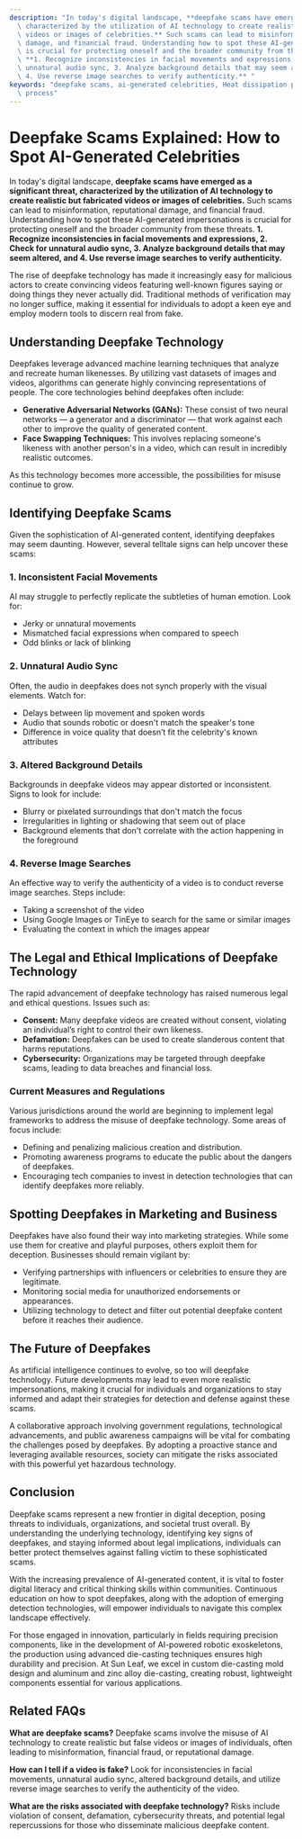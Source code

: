 ```yaml
---
description: "In today's digital landscape, **deepfake scams have emerged as a significant threat,\
  \ characterized by the utilization of AI technology to create realistic but fabricated\
  \ videos or images of celebrities.** Such scams can lead to misinformation, reputational\
  \ damage, and financial fraud. Understanding how to spot these AI-generated impersonations\
  \ is crucial for protecting oneself and the broader community from these threats.\
  \ **1. Recognize inconsistencies in facial movements and expressions, 2. Check for\
  \ unnatural audio sync, 3. Analyze background details that may seem altered, and\
  \ 4. Use reverse image searches to verify authenticity.** "
keywords: "deepfake scams, ai-generated celebrities, Heat dissipation performance, Die casting\
  \ process"
---
```

# Deepfake Scams Explained: How to Spot AI-Generated Celebrities

In today's digital landscape, **deepfake scams have emerged as a significant threat, characterized by the utilization of AI technology to create realistic but fabricated videos or images of celebrities.** Such scams can lead to misinformation, reputational damage, and financial fraud. Understanding how to spot these AI-generated impersonations is crucial for protecting oneself and the broader community from these threats. **1. Recognize inconsistencies in facial movements and expressions, 2. Check for unnatural audio sync, 3. Analyze background details that may seem altered, and 4. Use reverse image searches to verify authenticity.** 

The rise of deepfake technology has made it increasingly easy for malicious actors to create convincing videos featuring well-known figures saying or doing things they never actually did. Traditional methods of verification may no longer suffice, making it essential for individuals to adopt a keen eye and employ modern tools to discern real from fake.

## **Understanding Deepfake Technology**

Deepfakes leverage advanced machine learning techniques that analyze and recreate human likenesses. By utilizing vast datasets of images and videos, algorithms can generate highly convincing representations of people. The core technologies behind deepfakes often include:

- **Generative Adversarial Networks (GANs):** These consist of two neural networks — a generator and a discriminator — that work against each other to improve the quality of generated content.
- **Face Swapping Techniques:** This involves replacing someone's likeness with another person's in a video, which can result in incredibly realistic outcomes.

As this technology becomes more accessible, the possibilities for misuse continue to grow.

## **Identifying Deepfake Scams**

Given the sophistication of AI-generated content, identifying deepfakes may seem daunting. However, several telltale signs can help uncover these scams:

### **1. Inconsistent Facial Movements**

AI may struggle to perfectly replicate the subtleties of human emotion. Look for:

- Jerky or unnatural movements
- Mismatched facial expressions when compared to speech
- Odd blinks or lack of blinking

### **2. Unnatural Audio Sync**

Often, the audio in deepfakes does not synch properly with the visual elements. Watch for:

- Delays between lip movement and spoken words
- Audio that sounds robotic or doesn't match the speaker's tone
- Difference in voice quality that doesn’t fit the celebrity's known attributes

### **3. Altered Background Details**

Backgrounds in deepfake videos may appear distorted or inconsistent. Signs to look for include:

- Blurry or pixelated surroundings that don't match the focus
- Irregularities in lighting or shadowing that seem out of place
- Background elements that don't correlate with the action happening in the foreground

### **4. Reverse Image Searches**

An effective way to verify the authenticity of a video is to conduct reverse image searches. Steps include:

- Taking a screenshot of the video
- Using Google Images or TinEye to search for the same or similar images
- Evaluating the context in which the images appear

## **The Legal and Ethical Implications of Deepfake Technology**

The rapid advancement of deepfake technology has raised numerous legal and ethical questions. Issues such as:

- **Consent:** Many deepfake videos are created without consent, violating an individual’s right to control their own likeness.
- **Defamation:** Deepfakes can be used to create slanderous content that harms reputations.
- **Cybersecurity:** Organizations may be targeted through deepfake scams, leading to data breaches and financial loss.

### **Current Measures and Regulations**

Various jurisdictions around the world are beginning to implement legal frameworks to address the misuse of deepfake technology. Some areas of focus include:

- Defining and penalizing malicious creation and distribution.
- Promoting awareness programs to educate the public about the dangers of deepfakes.
- Encouraging tech companies to invest in detection technologies that can identify deepfakes more reliably.

## **Spotting Deepfakes in Marketing and Business**

Deepfakes have also found their way into marketing strategies. While some use them for creative and playful purposes, others exploit them for deception. Businesses should remain vigilant by:

- Verifying partnerships with influencers or celebrities to ensure they are legitimate.
- Monitoring social media for unauthorized endorsements or appearances.
- Utilizing technology to detect and filter out potential deepfake content before it reaches their audience. 

## **The Future of Deepfakes**

As artificial intelligence continues to evolve, so too will deepfake technology. Future developments may lead to even more realistic impersonations, making it crucial for individuals and organizations to stay informed and adapt their strategies for detection and defense against these scams.

A collaborative approach involving government regulations, technological advancements, and public awareness campaigns will be vital for combating the challenges posed by deepfakes. By adopting a proactive stance and leveraging available resources, society can mitigate the risks associated with this powerful yet hazardous technology.

## **Conclusion**

Deepfake scams represent a new frontier in digital deception, posing threats to individuals, organizations, and societal trust overall. By understanding the underlying technology, identifying key signs of deepfakes, and staying informed about legal implications, individuals can better protect themselves against falling victim to these sophisticated scams. 

With the increasing prevalence of AI-generated content, it is vital to foster digital literacy and critical thinking skills within communities. Continuous education on how to spot deepfakes, along with the adoption of emerging detection technologies, will empower individuals to navigate this complex landscape effectively.

For those engaged in innovation, particularly in fields requiring precision components, like in the development of AI-powered robotic exoskeletons, the production using advanced die-casting techniques ensures high durability and precision. At Sun Leaf, we excel in custom die-casting mold design and aluminum and zinc alloy die-casting, creating robust, lightweight components essential for various applications.

## Related FAQs

**What are deepfake scams?**
Deepfake scams involve the misuse of AI technology to create realistic but false videos or images of individuals, often leading to misinformation, financial fraud, or reputational damage.

**How can I tell if a video is fake?**
Look for inconsistencies in facial movements, unnatural audio sync, altered background details, and utilize reverse image searches to verify the authenticity of the video.

**What are the risks associated with deepfake technology?**
Risks include violation of consent, defamation, cybersecurity threats, and potential legal repercussions for those who disseminate malicious deepfake content.
